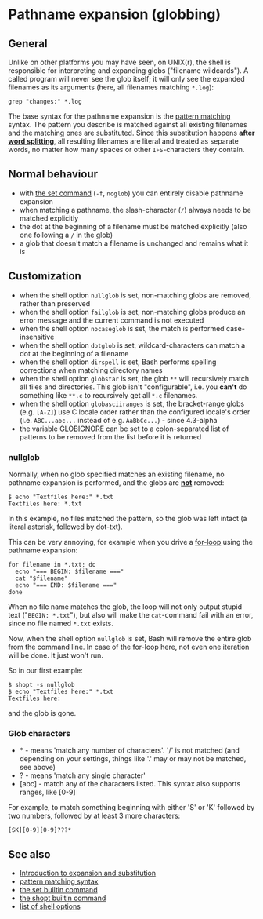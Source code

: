 # Pathname expansion (globbing)

## General

Unlike on other platforms you may have seen, on UNIX(r), the shell is
responsible for interpreting and expanding globs ("filename wildcards").
A called program will never see the glob itself; it will only see the
expanded filenames as its arguments (here, all filenames matching
`*.log`):

    grep "changes:" *.log

The base syntax for the pathname expansion is the [pattern
matching](../../syntax/pattern.md) syntax. The pattern you describe is matched
against all existing filenames and the matching ones are substituted.
Since this substitution happens **after [word
splitting](../../syntax/expansion/wordsplit.md)**, all resulting filenames are
literal and treated as separate words, no matter how many spaces or
other `IFS`-characters they contain.

## Normal behaviour

- with [the set command](../../commands/builtin/set.md) (`-f`, `noglob`) you can
  entirely disable pathname expansion
- when matching a pathname, the slash-character (`/`) always needs to be
  matched explicitly
- the dot at the beginning of a filename must be matched explicitly
  (also one following a `/` in the glob)
- a glob that doesn't match a filename is unchanged and remains what it
  is

## Customization

- when the shell option `nullglob` is set, non-matching globs are
  removed, rather than preserved
- when the shell option `failglob` is set, non-matching globs produce an
  error message and the current command is not executed
- when the shell option `nocaseglob` is set, the match is performed
  case-insensitive
- when the shell option `dotglob` is set, wildcard-characters can match
  a dot at the beginning of a filename
- when the shell option `dirspell` is set, Bash performs spelling
  corrections when matching directory names
- when the shell option `globstar` is set, the glob `**` will
  recursively match all files and directories. This glob isn't
  "configurable", i.e. you **can't** do something like `**.c` to
  recursively get all `*.c` filenames.
- when the shell option `globasciiranges` is set, the bracket-range
  globs (e.g. `[A-Z]`) use C locale order rather than the configured
  locale's order (i.e. `ABC...abc...` instead of e.g. `AaBbCc...`) -
  since 4.3-alpha
- the variable [GLOBIGNORE](../../syntax/shellvars.md#GLOBIGNORE) can be set to
  a colon-separated list of patterns to be removed from the list before
  it is returned

### nullglob

Normally, when no glob specified matches an existing filename, no
pathname expansion is performed, and the globs are <u>**not**</u>
removed:

    $ echo "Textfiles here:" *.txt
    Textfiles here: *.txt

In this example, no files matched the pattern, so the glob was left
intact (a literal asterisk, followed by dot-txt).

This can be very annoying, for example when you drive a
[for-loop](../../syntax/ccmd/classic_for.md) using the pathname expansion:

    for filename in *.txt; do
      echo "=== BEGIN: $filename ==="
      cat "$filename"
      echo "=== END: $filename ==="
    done

When no file name matches the glob, the loop will not only output stupid
text ("`BEGIN: *.txt`"), but also will make the `cat`-command fail with
an error, since no file named `*.txt` exists.

Now, when the shell option `nullglob` is set, Bash will remove the
entire glob from the command line. In case of the for-loop here, not
even one iteration will be done. It just won't run.

So in our first example:

    $ shopt -s nullglob
    $ echo "Textfiles here:" *.txt
    Textfiles here:

and the glob is gone.

### Glob characters

- \* - means 'match any number of characters'. '/' is not matched (and
  depending on your settings, things like '.' may or may not be matched,
  see above)
- ? - means 'match any single character'
- \[abc\] - match any of the characters listed. This syntax also
  supports ranges, like \[0-9\]

For example, to match something beginning with either 'S' or 'K'
followed by two numbers, followed by at least 3 more characters:

    [SK][0-9][0-9]???*

## See also

- [Introduction to expansion and substitution](../../syntax/expansion/intro.md)
- [pattern matching syntax](../../syntax/pattern.md)
- [the set builtin command](../../commands/builtin/set.md)
- [the shopt builtin command](../../commands/builtin/shopt.md)
- [list of shell options](../../internals/shell_options.md)
